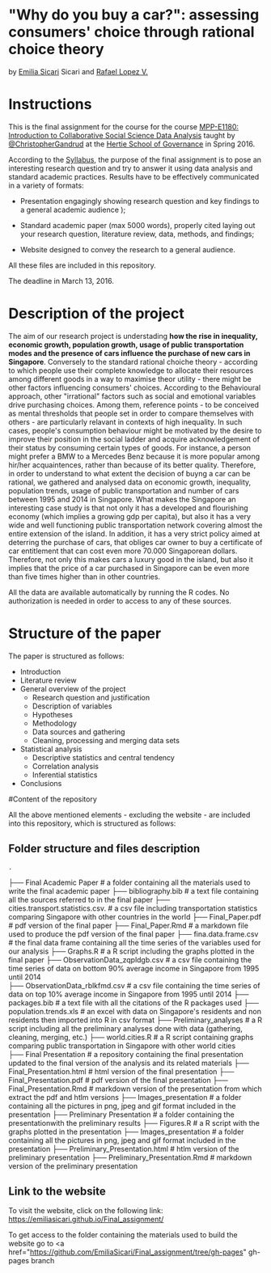 # "Why do you buy a car?": assessing consumers' choice through rational choice theory
by <a href="https://github.com/EmiliaSicari">Emilia Sicari</a> Sicari</a> and <a href="https://github.com/rafalopezv">Rafael Lopez V.</a>

# Instructions
This is the final assignment for the course for the course <a href="https://github.com/HertieDataScience/SyllabusAndLectures" target="_blank">MPP-E1180: Introduction to Collaborative Social Science Data Analysis</a> taught by <a href="https://github.com/christophergandrud
" target="_blank">@ChristopherGandrud</a> at the <a href="https://hertie-school.berlin" target="_blank">Hertie School of Governance</a>  in Spring 2016.

According to the <a href="https://github.com/HertieDataScience/SyllabusAndLectures">Syllabus</a>, the purpose of the final assignment is to pose an interesting research question and try to answer it using data analysis and standard academic practices. Results have to be effectively communicated in a variety of formats:

- Presentation engagingly showing research question and key findings to a general academic audience );

- Standard academic paper (max 5000 words), properly cited laying out your research question, literature review, data, methods, and findings;

- Website designed to convey the research to a general audience.

All these files are included in this repository. 

The deadline in March 13, 2016. 

# Description of the project 

The aim of our research project is understading **how the rise in inequality, economic growth, population growth,  usage of public transportation modes and the presence of cars influence the purchase of new cars in Singapore**. 
Conversely to the standard rational choiche theory - according to which people use their complete knowledge to allocate their resources among different goods in a way to maximise theor utility - there might be other factors influencing consumers' choices. According to the Behavioural approach, other "irrational" factors such as social and emotional variables drive purchasing choices. Among them, reference points - to be conceived as mental thresholds that people set in order to compare themselves with others - are particularly relavant in contexts of high inequality. In such cases, people's consumption behaviour might be motivated by the desire to improve their position in the social ladder and acquire acknowledgement of their status by consuming certain types of goods. For instance, a person might prefer a BMW to a Mercedes Benz because it is more popular among hir/her acquaintences, rather than because of its better quality. 
Therefore, in order to understand to what extent the decision of buyng a car can be rational, we gathered and analysed data on economic growth, inequality, population trends, usage of public transportation and number of cars between 1995 and 2014 in Singapore. What makes the Singapore an interesting case study is that not only it has a developed and flourishing economy (which implies a growing gdp per capita), but also it has a very wide and well functioning public transportation network covering almost the entire extension of the island. In addition, it has a very strict policy aimed at deterring the purchase of cars, that obliges car owner to buy a certificate of car entitlement that can cost even more 70.000 Singaporean dollars. Therefore, not only this makes cars a luxury good in the island, but also it implies that the price of a car purchased in Singapore can be even more than five times higher than in other countries.

All the data are available automatically by running the R codes. No authorization is needed in order to access to any of these sources.

# Structure of the paper

The paper is structured as follows:
- Introduction
- Literature review
- General overview of the project
    + Research question and justification
    + Description of variables
    + Hypotheses
    + Methodology
    + Data sources and gathering
    + Cleaning, processing and merging data sets
- Statistical analysis
    + Descriptive statistics and central tendency
    + Correlation analysis
    + Inferential statistics
- Conclusions

#Content of the repository

All the above mentioned elements - excluding the website - are included into this repository, which is structured as follows:

## Folder structure and files description

    .
├── Final Academic Paper                    # a folder containing all the materials used to write the final academic paper
    ├── bibliography.bib                    # a text file containing all the sources referred to in the final paper
    ├── cities.transport.statistics.csv.    # a csv file including transportation statistics comparing Singapore with other countries in the world
    ├── Final_Paper.pdf                     # pdf version of the final paper 
    ├── Final_Paper.Rmd                     # a markdown file used to produce the pdf version of the final paper
    ├── fina.data.frame.csv                 # the final data frame containing all the time series of the variables used for our analysis
    ├── Graphs.R                            # a R script including the graphs plotted in the final paper
    ├── ObservationData_zqpldgb.csv         # a csv file containing the time series of data on bottom 90% average income in Singapore from 1995 until 2014    
    ├── ObservationData_rblkfmd.csv         # a csv file containing the time series of data on top 10% average income in Singapore from 1995 until 2014
    ├── packages.bib                        # a text file with all the citations of the R packages used
    ├── population.trends.xls               # an excel with data on Singapore's residents and non residents then imported into R in csv format
    ├── Preliminary_analyses                # a R script including all the preliminary analyses done with data (gathering, cleaning, merging, etc.)
    ├── world.cities.R                      # a R script containing graphs comparing public transportation in Singapore with other world cities   
├── Final Presentation                      # a repository containing the final presentation updated to the final version of the analysis and its related materials
    ├── Final_Presentation.html             # html version of the final presentation
    ├── Final_Presentation.pdf              # pdf version of the final presentation
    ├── Final_Presentation.Rmd              # markdown version of the presentation from which extract the pdf and htlm versions
    ├── Images_presentation                 # a folder containing all the pictures in png, jpeg and gif format included in the presentation
├── Preliminary Presentation                # a folder containing the presentationwith the preliminary results
    ├── Figures.R                           # a R script with the graphs plotted in the presentation
    ├── Images_presentation                 # a folder containing all the pictures in png, jpeg and gif format included in the presentation
    ├── Preliminary_Presentation.html       # htlm version of the preliminary presentation
    ├── Preliminary_Presentation.Rmd        # markdown version of the preliminary presentation
   
## Link to the website

To visit the website, click on the following link: https://emiliasicari.github.io/Final_assignment/

To get access to the folder containing the materials used to build the website go to <a href="https://github.com/EmiliaSicari/Final_assignment/tree/gh-pages" gh-pages branch</a> 
